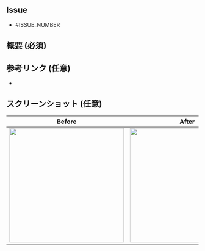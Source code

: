 ## Issue
- #ISSUE_NUMBER

## 概要 (必須)
<!-- 概要をここに記入してください。 -->


## 参考リンク (任意)
<!-- 参考文献などがあればここに記入してください。 -->
-

## スクリーンショット (任意)
|           Before           |           After            |
|:--------------------------:|:--------------------------:|
| <img src="" width="300" /> | <img src="" width="300" /> |
